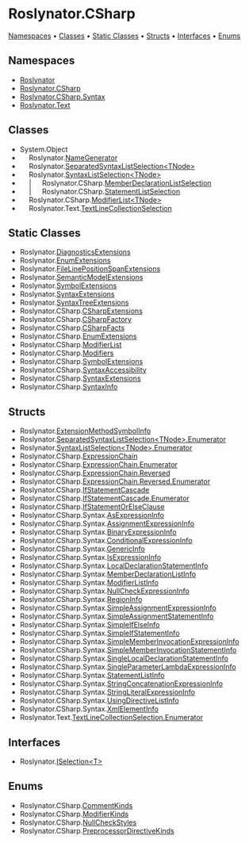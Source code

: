 <a name="_top"></a>

# Roslynator\.CSharp

[Namespaces](#namespaces) &#x2022; [Classes](#classes) &#x2022; [Static Classes](#static-classes) &#x2022; [Structs](#structs) &#x2022; [Interfaces](#interfaces) &#x2022; [Enums](#enums)

## Namespaces

* [Roslynator](../../docs/apiRoslynator/README.md#_top)
* [Roslynator.CSharp](../../docs/apiRoslynator/CSharp/README.md#_top)
* [Roslynator.CSharp.Syntax](../../docs/apiRoslynator/CSharp/Syntax/README.md#_top)
* [Roslynator.Text](../../docs/apiRoslynator/Text/README.md#_top)

## Classes

* System\.Object
* &emsp; Roslynator\.[NameGenerator](../../docs/apiRoslynator/NameGenerator/README.md#_top)
* &emsp; Roslynator\.[SeparatedSyntaxListSelection\<TNode>](../../docs/apiRoslynator/SeparatedSyntaxListSelection-1/README.md#_top)
* &emsp; Roslynator\.[SyntaxListSelection\<TNode>](../../docs/apiRoslynator/SyntaxListSelection-1/README.md#_top)
* &emsp; \| &emsp; Roslynator\.CSharp\.[MemberDeclarationListSelection](../../docs/apiRoslynator/CSharp/MemberDeclarationListSelection/README.md#_top)
* &emsp; \| &emsp; Roslynator\.CSharp\.[StatementListSelection](../../docs/apiRoslynator/CSharp/StatementListSelection/README.md#_top)
* &emsp; Roslynator\.CSharp\.[ModifierList\<TNode>](../../docs/apiRoslynator/CSharp/ModifierList-1/README.md#_top)
* &emsp; Roslynator\.Text\.[TextLineCollectionSelection](../../docs/apiRoslynator/Text/TextLineCollectionSelection/README.md#_top)

## Static Classes

* Roslynator\.[DiagnosticsExtensions](../../docs/apiRoslynator/DiagnosticsExtensions/README.md#_top)
* Roslynator\.[EnumExtensions](../../docs/apiRoslynator/EnumExtensions/README.md#_top)
* Roslynator\.[FileLinePositionSpanExtensions](../../docs/apiRoslynator/FileLinePositionSpanExtensions/README.md#_top)
* Roslynator\.[SemanticModelExtensions](../../docs/apiRoslynator/SemanticModelExtensions/README.md#_top)
* Roslynator\.[SymbolExtensions](../../docs/apiRoslynator/SymbolExtensions/README.md#_top)
* Roslynator\.[SyntaxExtensions](../../docs/apiRoslynator/SyntaxExtensions/README.md#_top)
* Roslynator\.[SyntaxTreeExtensions](../../docs/apiRoslynator/SyntaxTreeExtensions/README.md#_top)
* Roslynator\.CSharp\.[CSharpExtensions](../../docs/apiRoslynator/CSharp/CSharpExtensions/README.md#_top)
* Roslynator\.CSharp\.[CSharpFactory](../../docs/apiRoslynator/CSharp/CSharpFactory/README.md#_top)
* Roslynator\.CSharp\.[CSharpFacts](../../docs/apiRoslynator/CSharp/CSharpFacts/README.md#_top)
* Roslynator\.CSharp\.[EnumExtensions](../../docs/apiRoslynator/CSharp/EnumExtensions/README.md#_top)
* Roslynator\.CSharp\.[ModifierList](../../docs/apiRoslynator/CSharp/ModifierList/README.md#_top)
* Roslynator\.CSharp\.[Modifiers](../../docs/apiRoslynator/CSharp/Modifiers/README.md#_top)
* Roslynator\.CSharp\.[SymbolExtensions](../../docs/apiRoslynator/CSharp/SymbolExtensions/README.md#_top)
* Roslynator\.CSharp\.[SyntaxAccessibility](../../docs/apiRoslynator/CSharp/SyntaxAccessibility/README.md#_top)
* Roslynator\.CSharp\.[SyntaxExtensions](../../docs/apiRoslynator/CSharp/SyntaxExtensions/README.md#_top)
* Roslynator\.CSharp\.[SyntaxInfo](../../docs/apiRoslynator/CSharp/SyntaxInfo/README.md#_top)

## Structs

* Roslynator\.[ExtensionMethodSymbolInfo](../../docs/apiRoslynator/ExtensionMethodSymbolInfo/README.md#_top)
* Roslynator\.[SeparatedSyntaxListSelection\<TNode>.Enumerator](../../docs/apiRoslynator/SeparatedSyntaxListSelection-1/Enumerator/README.md#_top)
* Roslynator\.[SyntaxListSelection\<TNode>.Enumerator](../../docs/apiRoslynator/SyntaxListSelection-1/Enumerator/README.md#_top)
* Roslynator\.CSharp\.[ExpressionChain](../../docs/apiRoslynator/CSharp/ExpressionChain/README.md#_top)
* Roslynator\.CSharp\.[ExpressionChain.Enumerator](../../docs/apiRoslynator/CSharp/ExpressionChain/Enumerator/README.md#_top)
* Roslynator\.CSharp\.[ExpressionChain.Reversed](../../docs/apiRoslynator/CSharp/ExpressionChain/Reversed/README.md#_top)
* Roslynator\.CSharp\.[ExpressionChain.Reversed.Enumerator](../../docs/apiRoslynator/CSharp/ExpressionChain/Reversed/Enumerator/README.md#_top)
* Roslynator\.CSharp\.[IfStatementCascade](../../docs/apiRoslynator/CSharp/IfStatementCascade/README.md#_top)
* Roslynator\.CSharp\.[IfStatementCascade.Enumerator](../../docs/apiRoslynator/CSharp/IfStatementCascade/Enumerator/README.md#_top)
* Roslynator\.CSharp\.[IfStatementOrElseClause](../../docs/apiRoslynator/CSharp/IfStatementOrElseClause/README.md#_top)
* Roslynator\.CSharp\.Syntax\.[AsExpressionInfo](../../docs/apiRoslynator/CSharp/Syntax/AsExpressionInfo/README.md#_top)
* Roslynator\.CSharp\.Syntax\.[AssignmentExpressionInfo](../../docs/apiRoslynator/CSharp/Syntax/AssignmentExpressionInfo/README.md#_top)
* Roslynator\.CSharp\.Syntax\.[BinaryExpressionInfo](../../docs/apiRoslynator/CSharp/Syntax/BinaryExpressionInfo/README.md#_top)
* Roslynator\.CSharp\.Syntax\.[ConditionalExpressionInfo](../../docs/apiRoslynator/CSharp/Syntax/ConditionalExpressionInfo/README.md#_top)
* Roslynator\.CSharp\.Syntax\.[GenericInfo](../../docs/apiRoslynator/CSharp/Syntax/GenericInfo/README.md#_top)
* Roslynator\.CSharp\.Syntax\.[IsExpressionInfo](../../docs/apiRoslynator/CSharp/Syntax/IsExpressionInfo/README.md#_top)
* Roslynator\.CSharp\.Syntax\.[LocalDeclarationStatementInfo](../../docs/apiRoslynator/CSharp/Syntax/LocalDeclarationStatementInfo/README.md#_top)
* Roslynator\.CSharp\.Syntax\.[MemberDeclarationListInfo](../../docs/apiRoslynator/CSharp/Syntax/MemberDeclarationListInfo/README.md#_top)
* Roslynator\.CSharp\.Syntax\.[ModifierListInfo](../../docs/apiRoslynator/CSharp/Syntax/ModifierListInfo/README.md#_top)
* Roslynator\.CSharp\.Syntax\.[NullCheckExpressionInfo](../../docs/apiRoslynator/CSharp/Syntax/NullCheckExpressionInfo/README.md#_top)
* Roslynator\.CSharp\.Syntax\.[RegionInfo](../../docs/apiRoslynator/CSharp/Syntax/RegionInfo/README.md#_top)
* Roslynator\.CSharp\.Syntax\.[SimpleAssignmentExpressionInfo](../../docs/apiRoslynator/CSharp/Syntax/SimpleAssignmentExpressionInfo/README.md#_top)
* Roslynator\.CSharp\.Syntax\.[SimpleAssignmentStatementInfo](../../docs/apiRoslynator/CSharp/Syntax/SimpleAssignmentStatementInfo/README.md#_top)
* Roslynator\.CSharp\.Syntax\.[SimpleIfElseInfo](../../docs/apiRoslynator/CSharp/Syntax/SimpleIfElseInfo/README.md#_top)
* Roslynator\.CSharp\.Syntax\.[SimpleIfStatementInfo](../../docs/apiRoslynator/CSharp/Syntax/SimpleIfStatementInfo/README.md#_top)
* Roslynator\.CSharp\.Syntax\.[SimpleMemberInvocationExpressionInfo](../../docs/apiRoslynator/CSharp/Syntax/SimpleMemberInvocationExpressionInfo/README.md#_top)
* Roslynator\.CSharp\.Syntax\.[SimpleMemberInvocationStatementInfo](../../docs/apiRoslynator/CSharp/Syntax/SimpleMemberInvocationStatementInfo/README.md#_top)
* Roslynator\.CSharp\.Syntax\.[SingleLocalDeclarationStatementInfo](../../docs/apiRoslynator/CSharp/Syntax/SingleLocalDeclarationStatementInfo/README.md#_top)
* Roslynator\.CSharp\.Syntax\.[SingleParameterLambdaExpressionInfo](../../docs/apiRoslynator/CSharp/Syntax/SingleParameterLambdaExpressionInfo/README.md#_top)
* Roslynator\.CSharp\.Syntax\.[StatementListInfo](../../docs/apiRoslynator/CSharp/Syntax/StatementListInfo/README.md#_top)
* Roslynator\.CSharp\.Syntax\.[StringConcatenationExpressionInfo](../../docs/apiRoslynator/CSharp/Syntax/StringConcatenationExpressionInfo/README.md#_top)
* Roslynator\.CSharp\.Syntax\.[StringLiteralExpressionInfo](../../docs/apiRoslynator/CSharp/Syntax/StringLiteralExpressionInfo/README.md#_top)
* Roslynator\.CSharp\.Syntax\.[UsingDirectiveListInfo](../../docs/apiRoslynator/CSharp/Syntax/UsingDirectiveListInfo/README.md#_top)
* Roslynator\.CSharp\.Syntax\.[XmlElementInfo](../../docs/apiRoslynator/CSharp/Syntax/XmlElementInfo/README.md#_top)
* Roslynator\.Text\.[TextLineCollectionSelection.Enumerator](../../docs/apiRoslynator/Text/TextLineCollectionSelection/Enumerator/README.md#_top)

## Interfaces

* Roslynator\.[ISelection\<T>](../../docs/apiRoslynator/ISelection-1/README.md#_top)

## Enums

* Roslynator\.CSharp\.[CommentKinds](../../docs/apiRoslynator/CSharp/CommentKinds/README.md#_top)
* Roslynator\.CSharp\.[ModifierKinds](../../docs/apiRoslynator/CSharp/ModifierKinds/README.md#_top)
* Roslynator\.CSharp\.[NullCheckStyles](../../docs/apiRoslynator/CSharp/NullCheckStyles/README.md#_top)
* Roslynator\.CSharp\.[PreprocessorDirectiveKinds](../../docs/apiRoslynator/CSharp/PreprocessorDirectiveKinds/README.md#_top)
